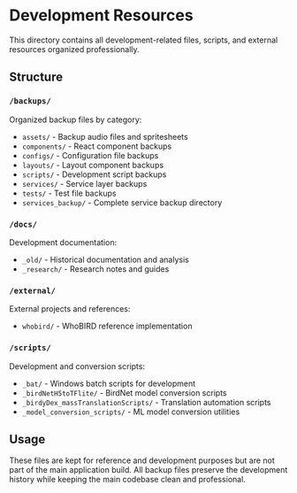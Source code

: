 # Development Resources

This directory contains all development-related files, scripts, and external resources organized professionally.

## Structure

### `/backups/`
Organized backup files by category:
- `assets/` - Backup audio files and spritesheets
- `components/` - React component backups
- `configs/` - Configuration file backups
- `layouts/` - Layout component backups
- `scripts/` - Development script backups
- `services/` - Service layer backups
- `tests/` - Test file backups
- `services_backup/` - Complete service backup directory

### `/docs/`
Development documentation:
- `_old/` - Historical documentation and analysis
- `_research/` - Research notes and guides

### `/external/`
External projects and references:
- `whobird/` - WhoBIRD reference implementation

### `/scripts/`
Development and conversion scripts:
- `_bat/` - Windows batch scripts for development
- `_birdNetH5toTFlite/` - BirdNet model conversion scripts
- `_birdyDex_massTranslationScripts/` - Translation automation scripts
- `_model_conversion_scripts/` - ML model conversion utilities

## Usage

These files are kept for reference and development purposes but are not part of the main application build. All backup files preserve the development history while keeping the main codebase clean and professional.